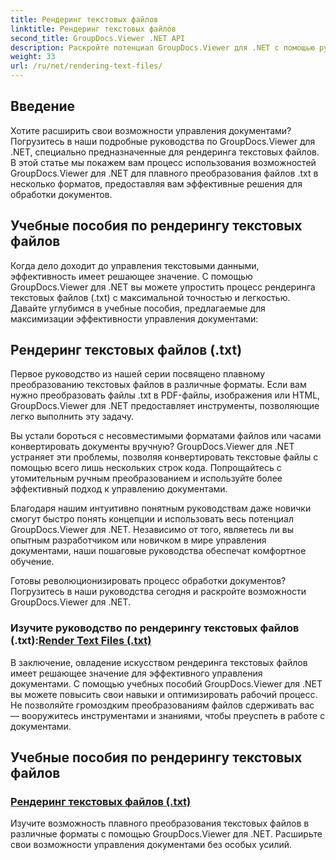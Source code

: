 ```yaml
---
title: Рендеринг текстовых файлов
linktitle: Рендеринг текстовых файлов
second_title: GroupDocs.Viewer .NET API
description: Раскройте потенциал GroupDocs.Viewer для .NET с помощью руководств по рендерингу текстовых файлов. Конвертируйте файлы .txt в различные форматы для расширенного управления документами.
weight: 33
url: /ru/net/rendering-text-files/
---
```

## Введение

Хотите расширить свои возможности управления документами? Погрузитесь в наши подробные руководства по GroupDocs.Viewer для .NET, специально предназначенные для рендеринга текстовых файлов. В этой статье мы покажем вам процесс использования возможностей GroupDocs.Viewer для .NET для плавного преобразования файлов .txt в несколько форматов, предоставляя вам эффективные решения для обработки документов.

## Учебные пособия по рендерингу текстовых файлов

Когда дело доходит до управления текстовыми данными, эффективность имеет решающее значение. С помощью GroupDocs.Viewer для .NET вы можете упростить процесс рендеринга текстовых файлов (.txt) с максимальной точностью и легкостью. Давайте углубимся в учебные пособия, предлагаемые для максимизации эффективности управления документами:

## Рендеринг текстовых файлов (.txt)

Первое руководство из нашей серии посвящено плавному преобразованию текстовых файлов в различные форматы. Если вам нужно преобразовать файлы .txt в PDF-файлы, изображения или HTML, GroupDocs.Viewer для .NET предоставляет инструменты, позволяющие легко выполнить эту задачу. 

Вы устали бороться с несовместимыми форматами файлов или часами конвертировать документы вручную? GroupDocs.Viewer для .NET устраняет эти проблемы, позволяя конвертировать текстовые файлы с помощью всего лишь нескольких строк кода. Попрощайтесь с утомительным ручным преобразованием и используйте более эффективный подход к управлению документами.

Благодаря нашим интуитивно понятным руководствам даже новички смогут быстро понять концепции и использовать весь потенциал GroupDocs.Viewer для .NET. Независимо от того, являетесь ли вы опытным разработчиком или новичком в мире управления документами, наши пошаговые руководства обеспечат комфортное обучение.

Готовы революционизировать процесс обработки документов? Погрузитесь в наши руководства сегодня и раскройте возможности GroupDocs.Viewer для .NET.

###  Изучите руководство по рендерингу текстовых файлов (.txt):[Render Text Files (.txt)](./render-txt/)

В заключение, овладение искусством рендеринга текстовых файлов имеет решающее значение для эффективного управления документами. С помощью учебных пособий GroupDocs.Viewer для .NET вы можете повысить свои навыки и оптимизировать рабочий процесс. Не позволяйте громоздким преобразованиям файлов сдерживать вас — вооружитесь инструментами и знаниями, чтобы преуспеть в работе с документами.
## Учебные пособия по рендерингу текстовых файлов
### [Рендеринг текстовых файлов (.txt)](./render-txt/)
Изучите возможность плавного преобразования текстовых файлов в различные форматы с помощью GroupDocs.Viewer для .NET. Расширьте свои возможности управления документами без особых усилий.